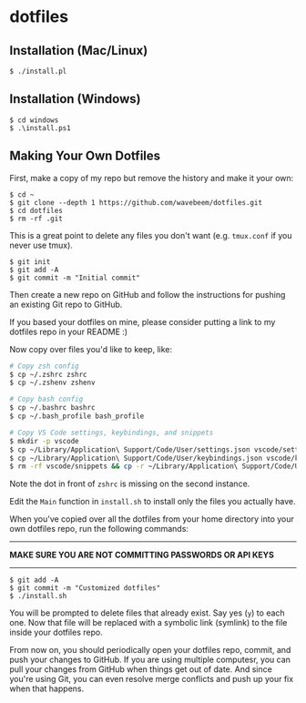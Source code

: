 # dotfiles

## Installation (Mac/Linux)

```
$ ./install.pl
```

## Installation (Windows)

```
$ cd windows
$ .\install.ps1
```

## Making Your Own Dotfiles

First, make a copy of my repo but remove the history and make it your own:

```
$ cd ~
$ git clone --depth 1 https://github.com/wavebeem/dotfiles.git
$ cd dotfiles
$ rm -rf .git
```

This is a great point to delete any files you don't want (e.g. `tmux.conf` if
you never use tmux).

```
$ git init
$ git add -A
$ git commit -m "Initial commit"
```

Then create a new repo on GitHub and follow the instructions for pushing an
existing Git repo to GitHub.

If you based your dotfiles on mine, please consider putting a link to my
dotfiles repo in your README :)

Now copy over files you'd like to keep, like:

```sh
# Copy zsh config
$ cp ~/.zshrc zshrc
$ cp ~/.zshenv zshenv

# Copy bash config
$ cp ~/.bashrc bashrc
$ cp ~/.bash_profile bash_profile

# Copy VS Code settings, keybindings, and snippets
$ mkdir -p vscode
$ cp ~/Library/Application\ Support/Code/User/settings.json vscode/settings.json
$ cp ~/Library/Application\ Support/Code/User/keybindings.json vscode/keybindings.json
$ rm -rf vscode/snippets && cp -r ~/Library/Application\ Support/Code/User/snippets vscode/snippets
```

Note the dot in front of `zshrc` is missing on the second instance.

Edit the `Main` function in `install.sh` to install only the files you actually
have.

When you've copied over all the dotfiles from your home directory into your own
dotfiles repo, run the following commands:

* * *

**MAKE SURE YOU ARE NOT COMMITTING PASSWORDS OR API KEYS**

* * *

```
$ git add -A
$ git commit -m "Customized dotfiles"
$ ./install.sh
```

You will be prompted to delete files that already exist. Say yes (`y`) to each
one. Now that file will be replaced with a symbolic link (symlink) to the file
inside your dotfiles repo.

From now on, you should periodically open your dotfiles repo, commit, and push
your changes to GitHub. If you are using multiple computesr, you can pull your
changes from GitHub when things get out of date. And since you're using Git, you
can even resolve merge conflicts and push up your fix when that happens.

